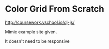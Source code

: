 # Color Grid From Scratch
http://coursework.vschool.io/dj-js/

Mimic example site given.

It doesn't need to be responsive
